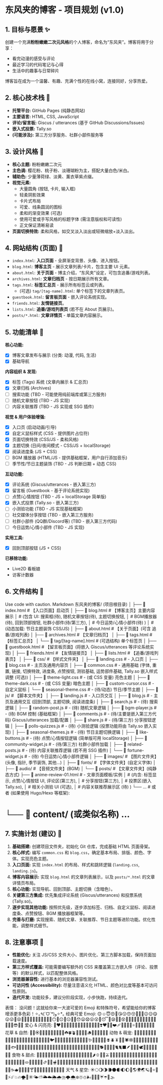 # 东风夹的博客 - 项目规划 (v1.0)

## 1. 目标与愿景 ✨

创建一个充满**粉粉嫩嫩二次元风格**的个人博客，命名为“东风夹”。博客将用于分享：

*   看完动漫的感受与评论
*   最近学习的代码笔记与心得
*   生活中的趣事与日常碎片

博客旨在成为一个温馨、有趣、充满个性的在线小窝，连接同好，分享热爱。

## 2. 核心技术栈 🔧

*   **托管平台:** GitHub Pages (纯静态网站)
*   **主要语言:** HTML, CSS, JavaScript
*   **评论/留言板:** Giscus / utterances (基于 GitHub Discussions/Issues)
*   **嵌入式投票:** Tally.so
*   **(可能涉及):** 第三方分享服务、社群小部件服务等

## 3. 设计风格 🎨

*   **核心主题:** 粉粉嫩嫩二次元
*   **主色调:** 樱花粉、桃子粉、淡珊瑚粉为主，搭配大量白色/米白。
*   **辅助色:** 少量薄荷绿、淡黄、薰衣草紫点缀。
*   **视觉元素:**
    *   大量圆角 (按钮, 卡片, 输入框)
    *   轻柔阴影效果
    *   卡片式布局
    *   可爱、线条圆润的图标
    *   柔和的渐变效果 (可选)
    *   使用可爱或手写风格的标题字体 (需注意版权和可读性)
    *   正文保证清晰易读
*   **页面切换特效:** 柔和风格，如交叉淡入淡出或轻微缩放+淡入淡出。

## 4. 网站结构 (页面) 📄

*   `index.html`: **入口页面** - 全屏渐变背景、头像、进入按钮。
*   `blog.html`: **博客主页** - 展示文章列表/卡片，包含主要 UI 元素。
*   `about.html`: **关于页面** - 博主介绍，“东风夹”设定，可包含追番/游戏列表。
*   `archives.html`: **文章归档页** - 按日期展示所有文章。
*   `tags.html`: **标签汇总页** - 展示所有标签云或列表。
    *   (可选) `tag/[tag-name].html`: 单个标签下的文章列表页。
*   `guestbook.html`: **留言板页面** - 嵌入评论系统实现。
*   `friends.html`: **友情链接页**。
*   `lists.html`: **追番/游戏列表页** (若不在 About 页展示)。
*   `posts/*.html`: **文章详情页** - 单篇文章内容展示。

## 5. 功能清单 🚀

**核心功能:**

*   [x] 博客文章发布与展示 (分类: 动漫, 代码, 生活)
*   [x] 基础导航

**内容组织 & 发现:**

*   [x] 标签 (Tags) 系统 (文章内展示 & 汇总页)
*   [x] 文章归档 (Archives)
*   [ ] 搜索功能 (TBD - 可能使用纯前端库或第三方服务)
*   [ ] 随机文章按钮 (TBD - JS 实现)
*   [ ] 内容关联推荐 (TBD - JS 实现或 SSG 插件)

**视觉 & 用户体验增强:**

*   [x] 入口页 (启动动画/引导)
*   [x] 自定义鼠标样式 (CSS - 提供图片占位符)
*   [x] 页面切换特效 (CSS/JS - 柔和风格)
*   [x] 主题切换 (日间/夜间模式 - CSS/JS + localStorage)
*   [x] 阅读进度条 (JS + CSS)
*   [ ] BGM 播放器 (HTML/JS - 提供基础框架，用户自行添加音乐)
*   [ ] 季节性/节日主题装饰 (TBD - JS 判断日期 + 动态 CSS)

**互动功能:**

*   [x] 评论系统 (Giscus/utterances - 嵌入第三方)
*   [x] 留言板 (Guestbook - 基于评论系统实现)
*   [ ] 点赞/心情按钮 (TBD - JS + localStorage 简单版)
*   [x] 嵌入式投票 (Tally.so - 嵌入第三方)
*   [ ] 小测验功能 (TBD - JS 实现基础框架)
*   [ ] 社交媒体分享按钮 (TBD - 嵌入第三方服务)
*   [ ] 社群小部件 (QQ群/Discord等) (TBD - 嵌入第三方代码)
*   [ ] 今日运势/心情小部件 (TBD - JS 实现)

**实用工具:**

*   [x] 回到顶部按钮 (JS + CSS)

**已移除功能:**

*   Live2D 看板娘
*   访客计数器

## 6. 文件结构 📁
Use code with caution.
Markdown
东风夹的博客/ (项目根目录)
│
├── 📄 index.html              # 【入口页面】启动页
│
├── 📄 blog.html               # 【博客主页】主要内容展示
│                               #   (包含 UI: 搜索框(待), 随机文章按钮(待), 主题切换按钮,
│                               #    BGM播放器(待), 回到顶部按钮, 社群小部件(待/第三方),
│                               #    今日运势/心情小部件(待) )
│                               #   (动态加载: 节日主题装饰 CSS/JS)
│
├── 📄 about.html              # 【关于页面】(可含 追番/游戏列表)
│
├── 📄 archives.html           # 【文章归档页】
│
├── 📄 tags.html               # 【标签汇总页】
│   └── 📄 tag/[tag-name].html #   (可选结构) 单个标签页
│
├── 📄 guestbook.html          # 【留言板页面】(将嵌入 Giscus/utterances 等评论系统实现)
│
├── 📄 friends.html            # 【友情链接页】
│
├── 📄 lists.html              # 【追番/游戏列表页】
│
├── 📁 css/                    # 【样式文件夹】
│   ├── 📄 landing.css         #   - 入口页
│   ├── 📄 blog.css            #   - 主页及通用内容页
│   ├── 📄 common.css          #   - 通用基础 (字体, 重置, 链接, 切换特效, 进度条, 点赞按钮, 测验基础, 运势部件基础, Tally.so 嵌入样式调整 (可选))
│   ├── 📄 theme-light.css     #   - (或 CSS 变量) 亮色主题
│   ├── 📄 theme-dark.css      #   - (或 CSS 变量) 暗色主题
│   ├── 📄 custom-cursor.css   #   - 自定义鼠标
│   └── 📄 seasonal-theme.css  #   - (待/动态) 节日/季节主题
│
├── 📁 js/                     # 【脚本文件夹】
│   ├── 📄 landing.js          #   - 入口页交互
│   ├── 📄 blog.js             #   - 主页及通用交互 (回到顶部, 主题切换, 阅读进度条)
│   ├── 📄 search.js           #   - (待) 搜索逻辑
│   ├── 📄 random-post.js      #   - (待) 随机文章逻辑
│   ├── 📄 bgm-player.js       #   - (待) BGM 控制 (基础框架)
│   ├── 📄 comments.js         #   - (待/主要是嵌入第三方代码) Giscus/utterances 加载/配置
│   ├── 📄 share.js            #   - (待/第三方) 分享按钮逻辑
│   ├── 📄 polls-quizzes.js    #   - (待) 小测验逻辑 (投票功能将由 Tally.so 嵌入实现)
│   ├── 📄 seasonal-themes.js  #   - (待) 节日主题切换逻辑
│   ├── 📄 like-buttons.js     #   - (待) 点赞/心情按钮逻辑 (简单版可用 localStorage)
│   ├── 📄 community-widget.js #   - (待/第三方) 社群小部件加载
│   ├── 📄 related-posts.js    #   - (待) 内容关联推荐逻辑 (若不用 SSG 插件)
│   └── 📄 fortune-widget.js   #   - (待) 今日运势/心情小部件逻辑
│
├── 📁 images/                 # 【图片文件夹】(头像, 指针, 季节装饰, 其他...)
│
├── 📁 fonts/                  # 【字体文件夹】(自定义字体)
│
├── 📁 audio/                  # 【音频文件夹】(BGM)
│
└── 📁 posts/                  # 【文章文件夹】(纯静态方式)
    ├── 📄 anime-review-01.html # - 文章页面模板/实例
    │                         #   (内含: 标签显示, 点赞/心情按钮 UI, 评论区(第三方),
    │                         #    分享按钮(第三方),
    │                         #    投票区(嵌入 Tally.so),
    │                         #    相关小测验 UI (可选),
    │                         #    内容关联推荐展示区 (待) )
    └── ...
    # 或者 (如果使用 Hugo/Hexo 等框架):
# └── 📁 content/ (或类似名称) ...
## 7. 实施计划 (建议) 📝

1.  **基础搭建:** 创建项目文件夹，初始化 Git 仓库，完成基础 HTML 页面骨架。
2.  **核心样式:** 编写 `common.css` 和 `blog.css`，确定基本布局、排版、颜色、字体。实现亮色主题。
3.  **入口页面:** 实现 `index.html` 的布局、样式和跳转逻辑 (`landing.css`, `landing.js`)。
4.  **博客内容展示:** 实现 `blog.html` 的文章列表展示，以及 `posts/*.html` 的文章详情页布局。
5.  **核心功能:** 实现导航、回到顶部、主题切换（含暗色）。
6.  **关键第三方集成:** 优先集成评论系统 (Giscus/utterances) 和投票系统 (Tally.so)。
7.  **逐步实现其他功能:** 按照优先级，逐步添加标签、归档、自定义鼠标、阅读进度条、点赞按钮、BGM 播放器框架等。
8.  **完善与打磨:** 实现搜索、随机文章、关联推荐、节日主题等进阶功能。优化性能，调整样式细节。

## 8. 注意事项 📌

*   **性能优化:** 关注 JS/CSS 文件大小、图片优化、第三方脚本加载，保持页面加载速度。
*   **第三方样式覆盖:** 可能需要编写额外的 CSS 来覆盖第三方嵌入件（评论、投票等）的默认样式，以匹配整体风格。
*   **浏览器兼容性:** 进行基本的浏览器兼容性测试。
*   **可访问性 (Accessibility):** 尽量注意语义化 HTML、颜色对比度等基本可访问性原则。
*   **迭代开发:** 功能较多，建议分阶段实现，小步快跑，持续迭代。





表情：
没问题！这就给你来一大波可爱的 Emoji 和特殊符号，希望能给你的博客增添更多色彩！✧｡٩(ˊᗜˋ*)و✧*｡
经典可爱 Emoji:
😊☺️😇😍🥰😘😗😙😚🤩🤗🙂😉😌😋😛😜🤪😝🤑🥳🥺🥹🤔🫢🤭🫡🤫🫠🤥😶🫥😐🫤😑😬🙄😯😦😧😮😲🥱😴🤤😪😮‍💨😵😵‍💫🥴🤢🤮🤧🥵🥶😶‍🌫️🤯🤠🥳🥸😎🤓🧐
爱心 & 闪亮亮:
🩷❤️🧡💛💚💙💜🤎🖤🩶🤍💖💗💓💞💕❣️❤️‍🔥💔❤️‍🩹🫶✨🌟💫⭐💖💝💞💯💎💍👑
花草 & 自然:
🌸💮🏵️🌹🥀🌺🌻🌼🌷🪷🌱🌿☘️🍀🪴🌵🌴🌳🌲🪵🍃🍂🍁🍄🌾💐
动物 & 萌宠:
🐶🐱🐭🐹🐰🦊🐻🐼🐻‍❄️🐨🐯🦁🐮🐷🐽🐸🐵🙈🙉🙊🐒🐔🐧🐦🐤🐣🐥🦆🦅🦉🦇🐺🐗🐴🦄🐝🪱🐛🦋🐌🐞🐜🪰🪲🪳🦟🦗🕷️🕸️🦂🐢🐍🦎🐙🦑🦐🦞🦀🐡🐠🐟🐬🐳🐋🦈🦭🐊🐅🐆🦓🦍🦧🦣🐘🦛🦏🐪🐫🦒🦘🦬🐃🐂🐄🐎🐖🐏🐑🦙🐐🦌🐕🐩🦮🐕‍🦺🐈🐈‍⬛🪶🦜🦢🦩🕊️🐇🦝🦨🦡🦫🦦🦥
食物 & 甜点:
🍎🍊🍋🍌🍉🍇🍓🍈🍒🍑🥭🍍🥥🥝🍅🍆🥑🥦🥬🥒🌶️🫑🌽🥕🫒🧄🧅🥔🍠🥐🥯🍞🥖🥨🧀🥚🍳🧈🥞🧇🥓🥩🍗🍖🦴🌭🍔🍟🍕🫓🥪🥙🧆🌮🌯🫔🥗🥘🫕🥫🍝🍜🍲🍛🍣🍱🥟🦪🍤🍙🍚🍘🍥🥠🥮🍢🍡🍧🍨🍦🥧🧁🍰🎂🍮🍭🍬🍫🍿🍩🍪🌰🥜🫘🍯🥛🫗☕🫖🍵🍶🍾🍷🍸🍹🍺🍻🥂🥃🫗🥤🧋🧃🧉🧊
天气 & 星空:
☀️🌕🌖🌗🌘🌑🌒🌓🌔🌙🌎🌍🌏🪐💫⭐️🌟✨⚡️☄️💥🔥🌪️🌈☀️🌤️⛅️🌥️☁️🌦️🌧️⛈️🌩️🌨️❄️☃️⛄️🌬️💨💧💦☔️☂️🌊🌫️